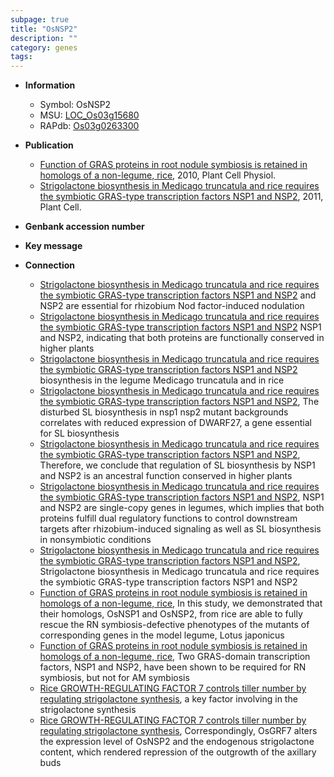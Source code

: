 ```yaml
---
subpage: true
title: "OsNSP2"
description: ""
category: genes
tags: 
---
```


* **Information**  
    + Symbol: OsNSP2  
    + MSU: [LOC_Os03g15680](http://rice.plantbiology.msu.edu/cgi-bin/ORF_infopage.cgi?orf=LOC_Os03g15680)  
    + RAPdb: [Os03g0263300](http://rapdb.dna.affrc.go.jp/viewer/gbrowse_details/irgsp1?name=Os03g0263300)  

* **Publication**  
    + [Function of GRAS proteins in root nodule symbiosis is retained in homologs of a non-legume, rice](http://www.ncbi.nlm.nih.gov/pubmed?term=Function+of+GRAS+proteins+in+root+nodule+symbiosis+is+retained+in+homologs+of+a+non-legume,+rice%5BTitle%5D), 2010, Plant Cell Physiol.
    + [Strigolactone biosynthesis in Medicago truncatula and rice requires the symbiotic GRAS-type transcription factors NSP1 and NSP2](http://www.ncbi.nlm.nih.gov/pubmed?term=Strigolactone+biosynthesis+in+Medicago+truncatula+and+rice+requires+the+symbiotic+GRAS-type+transcription+factors+NSP1+and+NSP2%5BTitle%5D), 2011, Plant Cell.

* **Genbank accession number**  

* **Key message**  

* **Connection**  
    + [Strigolactone biosynthesis in Medicago truncatula and rice requires the symbiotic GRAS-type transcription factors NSP1 and NSP2](NSP1) and NSP2 are essential for rhizobium Nod factor-induced nodulation
    + [Strigolactone biosynthesis in Medicago truncatula and rice requires the symbiotic GRAS-type transcription factors NSP1 and NSP2](Oryza+sativa) NSP1 and NSP2, indicating that both proteins are functionally conserved in higher plants
    + [Strigolactone biosynthesis in Medicago truncatula and rice requires the symbiotic GRAS-type transcription factors NSP1 and NSP2](SL) biosynthesis in the legume Medicago truncatula and in rice
    + [Strigolactone biosynthesis in Medicago truncatula and rice requires the symbiotic GRAS-type transcription factors NSP1 and NSP2](http://www.ncbi.nlm.nih.gov/pubmed?term=Strigolactone+biosynthesis+in+Medicago+truncatula+and+rice+requires+the+symbiotic+GRAS-type+transcription+factors+NSP1+and+NSP2%5BTitle%5D), The disturbed SL biosynthesis in nsp1 nsp2 mutant backgrounds correlates with reduced expression of DWARF27, a gene essential for SL biosynthesis
    + [Strigolactone biosynthesis in Medicago truncatula and rice requires the symbiotic GRAS-type transcription factors NSP1 and NSP2](http://www.ncbi.nlm.nih.gov/pubmed?term=Strigolactone+biosynthesis+in+Medicago+truncatula+and+rice+requires+the+symbiotic+GRAS-type+transcription+factors+NSP1+and+NSP2%5BTitle%5D), Therefore, we conclude that regulation of SL biosynthesis by NSP1 and NSP2 is an ancestral function conserved in higher plants
    + [Strigolactone biosynthesis in Medicago truncatula and rice requires the symbiotic GRAS-type transcription factors NSP1 and NSP2](http://www.ncbi.nlm.nih.gov/pubmed?term=Strigolactone+biosynthesis+in+Medicago+truncatula+and+rice+requires+the+symbiotic+GRAS-type+transcription+factors+NSP1+and+NSP2%5BTitle%5D), NSP1 and NSP2 are single-copy genes in legumes, which implies that both proteins fulfill dual regulatory functions to control downstream targets after rhizobium-induced signaling as well as SL biosynthesis in nonsymbiotic conditions
    + [Strigolactone biosynthesis in Medicago truncatula and rice requires the symbiotic GRAS-type transcription factors NSP1 and NSP2](http://www.ncbi.nlm.nih.gov/pubmed?term=Strigolactone+biosynthesis+in+Medicago+truncatula+and+rice+requires+the+symbiotic+GRAS-type+transcription+factors+NSP1+and+NSP2%5BTitle%5D), Strigolactone biosynthesis in Medicago truncatula and rice requires the symbiotic GRAS-type transcription factors NSP1 and NSP2
    + [Function of GRAS proteins in root nodule symbiosis is retained in homologs of a non-legume, rice](http://www.ncbi.nlm.nih.gov/pubmed?term=Function+of+GRAS+proteins+in+root+nodule+symbiosis+is+retained+in+homologs+of+a+non-legume,+rice%5BTitle%5D), In this study, we demonstrated that their homologs, OsNSP1 and OsNSP2, from rice are able to fully rescue the RN symbiosis-defective phenotypes of the mutants of corresponding genes in the model legume, Lotus japonicus
    + [Function of GRAS proteins in root nodule symbiosis is retained in homologs of a non-legume, rice](http://www.ncbi.nlm.nih.gov/pubmed?term=Function+of+GRAS+proteins+in+root+nodule+symbiosis+is+retained+in+homologs+of+a+non-legume,+rice%5BTitle%5D), Two GRAS-domain transcription factors, NSP1 and NSP2, have been shown to be required for RN symbiosis, but not for AM symbiosis
    + [Rice GROWTH-REGULATING FACTOR 7 controls tiller number by regulating strigolactone synthesis](OsNSP2), a key factor involving in the strigolactone synthesis
    + [Rice GROWTH-REGULATING FACTOR 7 controls tiller number by regulating strigolactone synthesis](http://www.ncbi.nlm.nih.gov/pubmed?term=Rice+GROWTH-REGULATING+FACTOR+7+controls+tiller+number+by+regulating+strigolactone+synthesis%5BTitle%5D),  Correspondingly, OsGRF7 alters the expression level of OsNSP2 and the endogenous strigolactone content, which rendered repression of the outgrowth of the axillary buds



